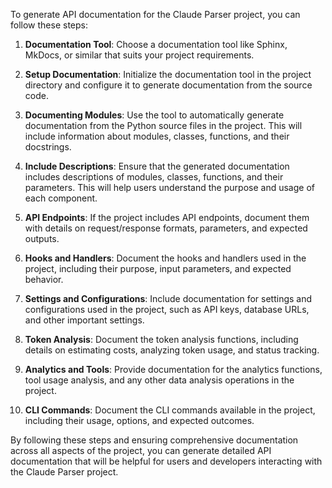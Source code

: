 To generate API documentation for the Claude Parser project, you can follow these steps:

1. **Documentation Tool**: Choose a documentation tool like Sphinx, MkDocs, or similar that suits your project requirements.

2. **Setup Documentation**: Initialize the documentation tool in the project directory and configure it to generate documentation from the source code.

3. **Documenting Modules**: Use the tool to automatically generate documentation from the Python source files in the project. This will include information about modules, classes, functions, and their docstrings.

4. **Include Descriptions**: Ensure that the generated documentation includes descriptions of modules, classes, functions, and their parameters. This will help users understand the purpose and usage of each component.

5. **API Endpoints**: If the project includes API endpoints, document them with details on request/response formats, parameters, and expected outputs.

6. **Hooks and Handlers**: Document the hooks and handlers used in the project, including their purpose, input parameters, and expected behavior.

7. **Settings and Configurations**: Include documentation for settings and configurations used in the project, such as API keys, database URLs, and other important settings.

8. **Token Analysis**: Document the token analysis functions, including details on estimating costs, analyzing token usage, and status tracking.

9. **Analytics and Tools**: Provide documentation for the analytics functions, tool usage analysis, and any other data analysis operations in the project.

10. **CLI Commands**: Document the CLI commands available in the project, including their usage, options, and expected outcomes.

By following these steps and ensuring comprehensive documentation across all aspects of the project, you can generate detailed API documentation that will be helpful for users and developers interacting with the Claude Parser project.